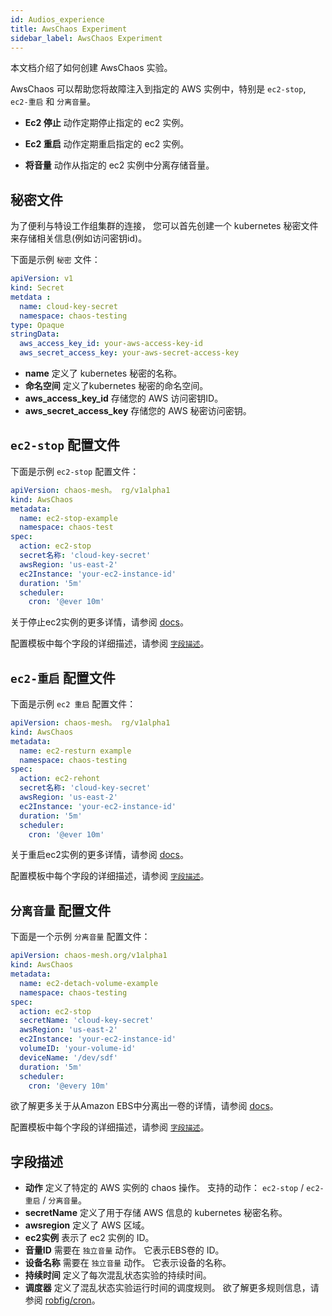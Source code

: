 ```yaml
---
id: Audios_experience
title: AwsChaos Experiment
sidebar_label: AwsChaos Experiment
---
```


本文档介绍了如何创建 AwsChaos 实验。

AwsChaos 可以帮助您将故障注入到指定的 AWS 实例中，特别是 `ec2-stop`, `ec2-重启` 和 `分离音量`。

- **Ec2 停止** 动作定期停止指定的 ec2 实例。

- **Ec2 重启** 动作定期重启指定的 ec2 实例。

- **将音量** 动作从指定的 ec2 实例中分离存储音量。

## 秘密文件

为了便利与特设工作组集群的连接， 您可以首先创建一个 kubernetes 秘密文件来存储相关信息(例如访问密钥id)。

下面是示例 `秘密` 文件：

```yaml
apiVersion: v1
kind: Secret
metdata :
  name: cloud-key-secret
  namespace: chaos-testing
type: Opaque
stringData:
  aws_access_key_id: your-aws-access-key-id
  aws_secret_access_key: your-aws-secret-access-key
```

- **name** 定义了 kubernetes 秘密的名称。
- **命名空间** 定义了kubernetes 秘密的命名空间。
- **aws_access_key_id** 存储您的 AWS 访问密钥ID。
- **aws_secret_access_key** 存储您的 AWS 秘密访问密钥。

## `ec2-stop` 配置文件

下面是示例 `ec2-stop` 配置文件：

```yaml
apiVersion: chaos-mesh。 rg/v1alpha1
kind: AwsChaos
metadata:
  name: ec2-stop-example
  namespace: chaos-test
spec:
  action: ec2-stop
  secret名称: 'cloud-key-secret'
  awsRegion: 'us-east-2'
  ec2Instance: 'your-ec2-instance-id'
  duration: '5m'
  scheduler:
    cron: '@ever 10m'
```

关于停止ec2实例的更多详情，请参阅 [docs](https://docs.aws.amazon.com/AWSEC2/latest/UserGuide/Stop_Start.html)。

配置模板中每个字段的详细描述，请参阅 [`字段描述`](#fields-description)。

## `ec2-重启` 配置文件

下面是示例 `ec2 重启` 配置文件：

```yaml
apiVersion: chaos-mesh。 rg/v1alpha1
kind: AwsChaos
metadata:
  name: ec2-resturn example
  namespace: chaos-testing
spec:
  action: ec2-rehont
  secret名称: 'cloud-key-secret'
  awsRegion: 'us-east-2'
  ec2Instance: 'your-ec2-instance-id'
  duration: '5m'
  scheduler:
    cron: '@ever 10m'
```

关于重启ec2实例的更多详情，请参阅 [docs](https://docs.aws.amazon.com/AWSEC2/latest/UserGuide/ec2-instance-reboot.html)。

配置模板中每个字段的详细描述，请参阅 [`字段描述`](#fields-description)。

## `分离音量` 配置文件

下面是一个示例 `分离音量` 配置文件：

```yaml
apiVersion: chaos-mesh.org/v1alpha1
kind: AwsChaos
metadata:
  name: ec2-detach-volume-example
  namespace: chaos-testing
spec:
  action: ec2-stop
  secretName: 'cloud-key-secret'
  awsRegion: 'us-east-2'
  ec2Instance: 'your-ec2-instance-id'
  volumeID: 'your-volume-id'
  deviceName: '/dev/sdf'
  duration: '5m'
  scheduler:
    cron: '@every 10m'
```

欲了解更多关于从Amazon EBS中分离出一卷的详情，请参阅 [docs](https://docs.aws.amazon.com/AWSEC2/latest/UserGuide/ebs-detaching-volume.html)。

配置模板中每个字段的详细描述，请参阅 [`字段描述`](#fields-description)。

## 字段描述

- **动作** 定义了特定的 AWS 实例的 chaos 操作。 支持的动作： `ec2-stop` / `ec2-重启` / `分离音量`。
- **secretName** 定义了用于存储 AWS 信息的 kubernetes 秘密名称。
- **awsregion** 定义了 AWS 区域。
- **ec2实例** 表示了 ec2 实例的 ID。
- **音量ID** 需要在 `独立音量` 动作。 它表示EBS卷的 ID。
- **设备名称** 需要在 `独立音量` 动作。 它表示设备的名称。
- **持续时间** 定义了每次混乱状态实验的持续时间。
- **调度器** 定义了混乱状态实验运行时间的调度规则。 欲了解更多规则信息，请参阅 [robfig/cron](https://godoc.org/github.com/robfig/cron)。
